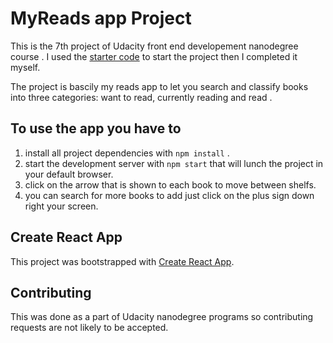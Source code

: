 # MyReads app Project

This is the 7th project of Udacity front end developement nanodegree course . I used the [starter code](https://github.com/udacity/reactnd-project-myreads-starter) to start the project then I completed it myself.

The project is bascily my reads app to let you search and classify books into three categories: want to read, currently reading and read . 



## To use the app you have to 

1. install all project dependencies with `npm install` .
2. start the development server with `npm start` that will lunch the project in your default browser. 
3. click on the arrow that is shown to each book to move between shelfs.
4. you can search for more books to add just click on the plus sign down right your screen.


## Create React App

This project was bootstrapped with [Create React App](https://github.com/facebookincubator/create-react-app).

## Contributing

This was done as a part of Udacity nanodegree programs so contributing requests are not likely to be accepted.
